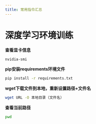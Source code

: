 ```yaml
---
title: 常用指令汇总
---
```


# 深度学习环境训练

**查看显卡信息**

```bash
nvidia-smi
```

**pip安装requirements环境文件**

```bash
pip install -r requirements.txt
```

**wget下载文件到本地，重新设置路径+文件名**

```bash
wget URL -O 本地目录（文件名）
```

**查看当前路径**

```bash
pwd
```




